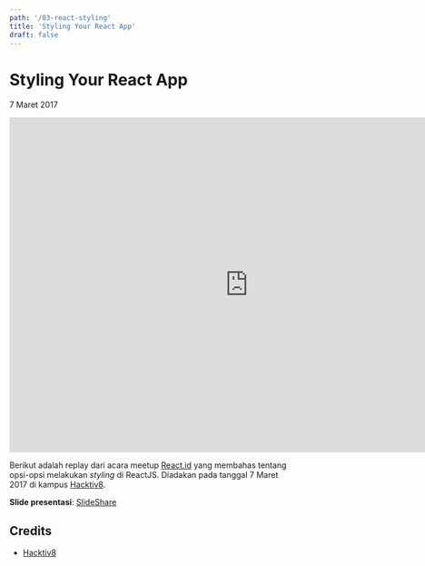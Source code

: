 ```yaml
---
path: '/03-react-styling'
title: 'Styling Your React App'
draft: false
---
```


# Styling Your React App
7 Maret 2017

<iframe width="840" height="590" src="https://www.youtube.com/embed/OsExRKL8isA?rel=0" frameborder="0" allowfullscreen></iframe>

Berikut adalah replay dari acara meetup [React.id](http://react.id/) yang membahas tentang opsi-opsi melakukan _styling_ di ReactJS. Diadakan pada tanggal 7 Maret 2017 di kampus [Hacktiv8](https://hacktiv8.com/).

**Slide presentasi**: [SlideShare](https://www.slideshare.net/rizafahmi/styling-your-react-app)


## Credits

* [Hacktiv8](https://hacktiv8.com/)
